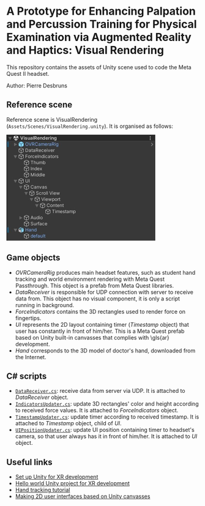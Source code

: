 # A Prototype for Enhancing Palpation and Percussion Training for Physical Examination via Augmented Reality and Haptics: Visual Rendering

This repository contains the assets of Unity scene used to code the Meta Quest II headset.

Author: Pierre Desbruns


## Reference scene
Reference scene is VisualRendering (`Assets/Scenes/VisualRendering.unity`). It is organised as follows:

![Screenshot of VisualRendering scene hierarchy in Unity editor](screenshot_unity_scene.jpg)

## Game objects
- *OVRCameraRig* produces main headset features, such as student hand tracking and world environment rendering with Meta Quest Passthrough. This object is a prefab from Meta Quest libraries.
- *DataReceiver* is responsible for UDP connection with server to receive data from. This object has no visual component, it is only a script running in background.
- *ForceIndicators* contains the 3D rectangles used to render force on fingertips.
- *UI* represents the 2D layout containing timer (*Timestamp* object) that user has constantly in front of him/her. This is a Meta Quest prefab based on Unity built-in canvasses that complies with \gls{ar} development.
- *Hand* corresponds to the 3D model of doctor's hand, downloaded from the Internet.

## C# scripts
- [`DataReceiver.cs`](Assets/Scripts/DataReceiver.cs): receive data from server via UDP. It is attached to *DataReceiver* object.
- [`IndicatorsUpdater.cs`](Assets/Scripts/IndicatorsUpdater.cs): update 3D rectangles' color and height according to received force values. It is attached to *ForceIndicators* object.
- [`TimestampUpdater.cs`](Assets/Scripts/TimestampUpdater.cs): update timer according to received timestamp. It is attached to *Timestamp* object, child of *UI*.
- [`UIPositionUpdater.cs`](Assets/Scripts/UIPositionUpdater.cs): update UI position containing timer to headset's camera, so that user always has it in front of him/her. It is attached to *UI* object.

## Useful links
- [Set up Unity for XR development](https://developers.meta.com/horizon/documentation/unity/unity-project-setup)
- [Hello world Unity project for XR development](https://developers.meta.com/horizon/documentation/unity/unity-tutorial-hello-vr)
- [Hand tracking tutorial](https://developers.meta.com/horizon/documentation/unity/unity-tutorial-basic-hand-tracking/)
- [Making 2D user interfaces based on Unity canvasses](https://developers.meta.com/horizon/blog/unitys-ui-system-in-vr/)
